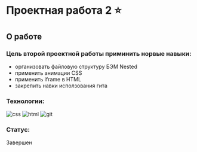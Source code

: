 # Проектная работа 2 ⭐


## О работе


### Цель второй проектной работы приминить норвые навыки:


+ организовать файловую структуру БЭМ Nested
+ применить анимации CSS
+ применить iframe в HTML
+ закрепить навки исползования гита

### Технологии:


![css](https://img.shields.io/badge/-CSS3-090909?style=flat&logo=css3)
![html](https://img.shields.io/badge/-HTML5-090909?style=flat&logo=html5)
![git](https://img.shields.io/badge/-git-090909?style=flat&logo=git)

### Статус:


Завершен


